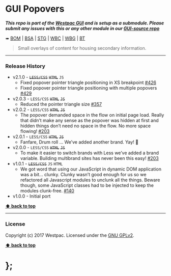 GUI Popovers
============

***This repo is part of the [Westpac GUI](http://gel.westpacgroup.com.au/GUI/) and is setup as a submodule. Please submit any issues with this or any other
module in our [GUI-source repo](https://github.com/WestpacCXTeam/GUI-source/issues)***

➠
[BOM](http://westpaccxteam.github.io/GUI-popovers/tests/BOM/) |
[BSA](http://westpaccxteam.github.io/GUI-popovers/tests/BSA/) |
[STG](http://westpaccxteam.github.io/GUI-popovers/tests/STG/) |
[WBC](http://westpaccxteam.github.io/GUI-popovers/tests/WBC/) |
[WBG](http://westpaccxteam.github.io/GUI-popovers/tests/WBG/) |
[BT](http://westpaccxteam.github.io/xxx/tests/BT/)

> Small overlays of content for housing secondary information.

----------------------------------------------------------------------------------------------------------------------------------------------------------------


### Release History

* v2.1.0 - ~~`LESS/CSS`~~ ~~`HTML`~~ `JS`
	* Fixed popover pointer triangle positioning in XS breakpoint
		[#426](https://github.com/WestpacCXTeam/GUI-source/issues/426)
	* Fixed popover pointer triangle positioning with multiple popovers
		[#429](https://github.com/WestpacCXTeam/GUI-source/issues/429)
* v2.0.3 - `LESS/CSS` ~~`HTML`~~ ~~`JS`~~
	* Reduced the pointer triangle size
		[#357](https://github.com/WestpacCXTeam/GUI-source/issues/357)
* v2.0.2 - `LESS/CSS` ~~`HTML`~~ ~~`JS`~~
	* The popover demanded space in the flow on initial page load. Really that didn’t make any sense as the popover was hidden at first and hidden things don’t
		need no space in the flow. No more space flowing!
		[#203](https://github.com/WestpacCXTeam/GUI-source/issues/203)
* v2.0.1 - `LESS/CSS` ~~`HTML`~~ ~~`JS`~~
	* Fanfare, Drum roll … We’ve added another brand. Yay! :clap:
* v2.0.0 - `LESS/CSS` ~~`HTML`~~ ~~`JS`~~
	* To make it easier to switch brands with Less we’ve added a brand variable. Building multibrand sites has never been this easy!
		[#203](https://github.com/WestpacCXTeam/GUI-source/issues/203)
* v1.0.1 - ~~`LESS/CSS`~~ `JS` `HTML`
	* We got word that using our JavaScript in dynamic DOM application was a bit... clunky. Clunky wasn’t good enough for us so we refactored all Javascript
		modules to unclunk all the things. Beware though, some JavaScript classes had to be injected to keep the modules clunk-free.
		[#140](https://github.com/WestpacCXTeam/GUI-source/issues/140)
* v1.0.0 - Initial port

**[⬆ back to top](#content)**


----------------------------------------------------------------------------------------------------------------------------------------------------------------


### License

Copyright (c) 2017 Westpac. Licensed under the [GNU GPLv2](https://raw.githubusercontent.com/WestpacCXTeam/GUI-popovers/master/LICENSE).

**[⬆ back to top](#content)**

# };